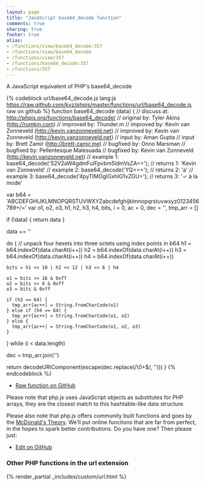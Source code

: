 ```yaml
---
layout: page
title: "JavaScript base64_decode function"
comments: true
sharing: true
footer: true
alias:
- /functions/view/base64_decode:357
- /functions/view/base64_decode
- /functions/view/357
- /functions/base64_decode:357
- /functions/357
---
```

<!-- Generated by Rakefile:build -->
A JavaScript equivalent of PHP's base64_decode

{% codeblock url/base64_decode.js lang:js https://raw.github.com/kvz/phpjs/master/functions/url/base64_decode.js raw on github %}
function base64_decode (data) {
  //  discuss at: http://phpjs.org/functions/base64_decode/
  // original by: Tyler Akins (http://rumkin.com)
  // improved by: Thunder.m
  // improved by: Kevin van Zonneveld (http://kevin.vanzonneveld.net)
  // improved by: Kevin van Zonneveld (http://kevin.vanzonneveld.net)
  //    input by: Aman Gupta
  //    input by: Brett Zamir (http://brett-zamir.me)
  // bugfixed by: Onno Marsman
  // bugfixed by: Pellentesque Malesuada
  // bugfixed by: Kevin van Zonneveld (http://kevin.vanzonneveld.net)
  //   example 1: base64_decode('S2V2aW4gdmFuIFpvbm5ldmVsZA==');
  //   returns 1: 'Kevin van Zonneveld'
  //   example 2: base64_decode('YQ===');
  //   returns 2: 'a'
  //   example 3: base64_decode('4pyTIMOgIGxhIG1vZGU=');
  //   returns 3: '✓ à la mode'

  var b64 = 'ABCDEFGHIJKLMNOPQRSTUVWXYZabcdefghijklmnopqrstuvwxyz0123456789+/='
  var o1, o2, o3, h1, h2, h3, h4, bits, i = 0,
    ac = 0,
    dec = '',
    tmp_arr = []

  if (!data) {
    return data
  }

  data += ''

  do {
    // unpack four hexets into three octets using index points in b64
    h1 = b64.indexOf(data.charAt(i++))
    h2 = b64.indexOf(data.charAt(i++))
    h3 = b64.indexOf(data.charAt(i++))
    h4 = b64.indexOf(data.charAt(i++))

    bits = h1 << 18 | h2 << 12 | h3 << 6 | h4

    o1 = bits >> 16 & 0xff
    o2 = bits >> 8 & 0xff
    o3 = bits & 0xff

    if (h3 == 64) {
      tmp_arr[ac++] = String.fromCharCode(o1)
    } else if (h4 == 64) {
      tmp_arr[ac++] = String.fromCharCode(o1, o2)
    } else {
      tmp_arr[ac++] = String.fromCharCode(o1, o2, o3)
    }
  } while (i < data.length)

  dec = tmp_arr.join('')

  return decodeURIComponent(escape(dec.replace(/\0+$/, '')))
}
{% endcodeblock %}

 - [Raw function on GitHub](https://github.com/kvz/phpjs/blob/master/functions/url/base64_decode.js)

Please note that php.js uses JavaScript objects as substitutes for PHP arrays, they are 
the closest match to this hashtable-like data structure. 

Please also note that php.js offers community built functions and goes by the 
[McDonald's Theory](https://medium.com/what-i-learned-building/9216e1c9da7d). We'll put online 
functions that are far from perfect, in the hopes to spark better contributions. 
Do you have one? Then please just: 

 - [Edit on GitHub](https://github.com/kvz/phpjs/edit/master/functions/url/base64_decode.js)


### Other PHP functions in the url extension
{% render_partial _includes/custom/url.html %}
